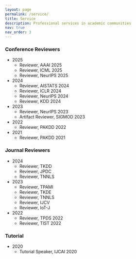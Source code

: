 ```yaml
---
layout: page
permalink: /service/
title: Service
description: Professional services in academic communities
nav: true
nav_order: 3
---
```


### Conference Reviewers

- 2025
  - Reviewer, AAAI 2025
  - Reviewer, ICML 2025
  - Reviewer, NeurIPS 2025
- 2024
  - Reviewer, AISTATS 2024
  - Reviewer, ICLR 2024
  - Reviewer, NeurIPS 2024
  - Reviewer, KDD 2024
- 2023
  - Reviewer, NeurIPS 2023
  - Artifact Reviewer, SIGMOD 2023
- 2022
  - Reviewer, PAKDD 2022
- 2021
  - Reviewer, PAKDD 2021

### Journal Reviewers

- 2024
  - Reviewer, TKDD
  - Reviewer, JPDC
  - Reviewer, TNNLS
- 2023
  - Reviewer, TPAMI
  - Reviewer, TKDE
  - Reviewer, TNNLS
  - Reviewer, IJCV
  - Reviewer, IoT-J
- 2022
  - Reviewer, TPDS 2022
  - Reviewer, TIST 2022

### Tutorial

- 2020
  - Tutorial Speaker, IJCAI 2020